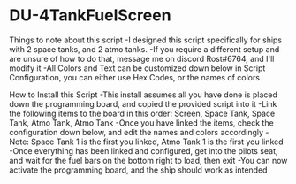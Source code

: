 # DU-4TankFuelScreen

Things to note about this script
 -I designed this script specifically for ships with 2 space tanks, and 2 atmo tanks.
 -If you require a different setup and are unsure of how to do that, message me on discord Rost#6764, and I'll modify it
 -All Colors and Text can be customized down below in Script Configuration, you can either use Hex Codes, or the names of colors

How to Install this Script
 -This install assumes all you have done is placed down the programming board, and copied the provided script into it
 -Link the following items to the board in this order: Screen, Space Tank, Space Tank, Atmo Tank, Atmo Tank
 -Once you have linked the items, check the configuration down below, and edit the names and colors accordingly
 -Note: Space Tank 1 is the first you linked, Atmo Tank 1 is the first you linked
 -Once everything has been linked and configured, get into the pilots seat, and wait for the fuel bars on the bottom right to load, then exit
 -You can now activate the programming board, and the ship should work as intended
